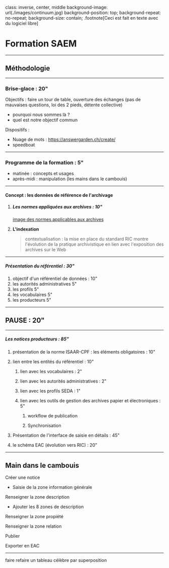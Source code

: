 class: inverse, center, middle
background-image: url(./images/continuum.jpg)
background-position: top;
background-repeat: no-repeat;
background-size: contain;
.footnote[Ceci est fait en texte avec du logiciel libre]

# Formation SAEM

---

## Méthodologie

---

### Brise-glace : 20"

Objectifs : faire un tour de table, ouverture des échanges (pas de mauvaises questions, loi des 2 pieds, détente collective)

- pourquoi nous sommes là ?
- quel est notre objectif commun

Dispositifs :

- Nuage de mots : https://answergarden.ch/create/
- speedboat

---

### Programme de la formation : 5"

- matinée : concepts et usages
- après-midi : manipulation (les mains dans le cambouis)

---

#### Concept : les données de référence de l'archivage

1. ##### Les normes appliquées aux archives : 10"

   [image des normes applicables aux archives](./formations/images/CPF-ISAD-ISDF.png)

2. **L'indexation** 





   > contextualisation : la mise en place du standard RIC montre l'évolution de la pratique archivistique en lien avec l'exposition des archives sur le Web

---

##### Présentation du référentiel : 30"

1.  objectif d'un référentiel de données : 10"
2.  les autorités administratives 5"
3.  les profils 5"
4.  les vocabulaires 5"
5.  les producteurs 5"

---

## PAUSE : 20"

---

##### Les notices producteurs : 85"

1. présentation de la norme ISAAR-CPF : les éléments obligatoires : 10"

2. lien entre les entités du référentiel : 10"

    1. lien avec les vocabulaires : 2"

    2. lien avec les autorités administratives : 2"

    3. lien avec les profils SEDA : 1"

    4. lien avec les outils de gestion des archives papier et électroniques : 5"

       1. workflow de publication

       2. Synchronisation

3. Présentation de l'interface de saisie en détails : 45"

4. le schéma EAC (évolution vers RIC) : 20"

---

## Main dans le cambouis

Créer une notice

- Saisie de la zone information générale

Renseigner la zone description

- Ajouter les 8 zones de description

Renseigner la zone propiété

Renseigner la zone relation

Publier

Exporter en EAC

---

faire refaire un tableau célèbre par superposition
